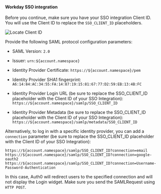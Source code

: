 #### Workday SSO integration

Before you continue, make sure you have your SSO integration Client ID. You will use the Client ID to replace the `SSO_CLIENT_ID` placeholders.

![Locate Client ID](https://auth0.com/docs/media/articles/dashboard/sso-integrations/dashboard-integrations-sso-create_view-tutorial.png)

Provide the following SAML protocol configuration parameters:

* SAML Version:
`2.0`

* Issuer:
`urn:${account.namespace}`

* Identity Provider Certificate:
`https://${account.namespace}/pem`

* Identity Provider SHA1 fingerprint:
`A6:14:84:AC:34:55:FA:14:87:19:15:81:67:77:D2:59:EB:13:4B:FC`

* Identity Provider Login URL (be sure to replace the SSO_CLIENT_ID placeholder with the Client ID of your SSO Integration):
`https://${account.namespace}/samlp/SSO_CLIENT_ID`

* Identity Provider Metadata (be sure to replace the SSO_CLIENT_ID placeholder with the Client ID of your SSO Integration):
`https://${account.namespace}/samlp/metadata/SSO_CLIENT_ID`

Alternatively, to log in with a specific identity provider, you can add a `connection` parameter (be sure to replace the SSO_CLIENT_ID placeholder with the Client ID of your SSO Integration):
```text
https://${account.namespace}/samlp/SSO_CLIENT_ID?connection=email
https://${account.namespace}/samlp/SSO_CLIENT_ID?connection=google-oauth2
https://${account.namespace}/samlp/SSO_CLIENT_ID?connection=Username-Password-Authentication
```

In this case, Auth0 will redirect users to the specified connection and will not display the Login widget. Make sure you send the SAMLRequest using `HTTP POST`.
